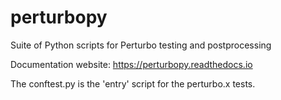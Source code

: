 # perturbopy
Suite of Python scripts for Perturbo testing and postprocessing 

Documentation website: https://perturbopy.readthedocs.io

The conftest.py is the 'entry' script for the perturbo.x tests.
